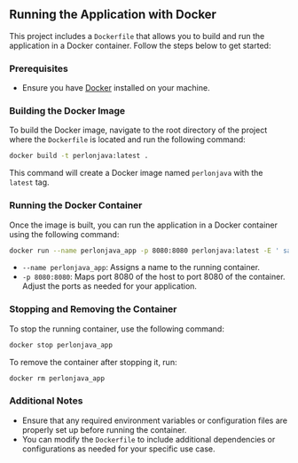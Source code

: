 ## Running the Application with Docker

This project includes a `Dockerfile` that allows you to build and run the application in a Docker container. Follow the steps below to get started:

### Prerequisites

- Ensure you have [Docker](https://www.docker.com/products/docker-desktop) installed on your machine.

### Building the Docker Image

To build the Docker image, navigate to the root directory of the project where the `Dockerfile` is located and run the following command:

```bash
docker build -t perlonjava:latest .
```

This command will create a Docker image named `perlonjava` with the `latest` tag.

### Running the Docker Container

Once the image is built, you can run the application in a Docker container using the following command:

```bash
docker run --name perlonjava_app -p 8080:8080 perlonjava:latest -E ' say "hello, World!" '
```

- `--name perlonjava_app`: Assigns a name to the running container.
- `-p 8080:8080`: Maps port 8080 of the host to port 8080 of the container. Adjust the ports as needed for your application.

### Stopping and Removing the Container

To stop the running container, use the following command:

```bash
docker stop perlonjava_app
```

To remove the container after stopping it, run:

```bash
docker rm perlonjava_app
```

### Additional Notes

- Ensure that any required environment variables or configuration files are properly set up before running the container.
- You can modify the `Dockerfile` to include additional dependencies or configurations as needed for your specific use case.


